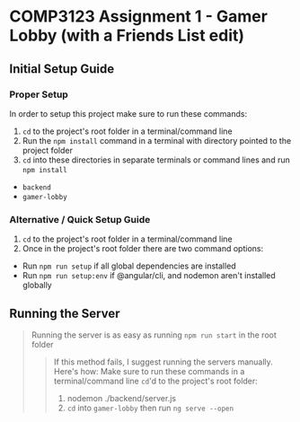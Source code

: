 COMP3123 Assignment 1 - Gamer Lobby (with a Friends List edit)
======
## Initial Setup Guide
### Proper Setup
In order to setup this project make sure to run these commands:
1. `cd` to the project's root folder in a terminal/command line
2. Run the `npm install` command in a terminal with directory pointed to the project folder
3. `cd` into these directories in separate terminals or command lines and run `npm install`
  * `backend`
  * `gamer-lobby`

### Alternative / Quick Setup Guide
1. `cd` to the project's root folder in a terminal/command line
2. Once in the project's root folder there are two command options:
  * Run `npm run setup` if all global dependencies are installed
  * Run `npm run setup:env` if @angular/cli, and nodemon aren't installed globally

## Running the Server
> Running the server is as easy as running `npm run start` in the root folder
>> If this method fails, I suggest running the servers manually. Here's how:
>> Make sure to run these commands in a terminal/command line `cd`'d to the project's root folder:
>> 1. nodemon ./backend/server.js
>> 2. `cd` into `gamer-lobby` then run `ng serve --open`